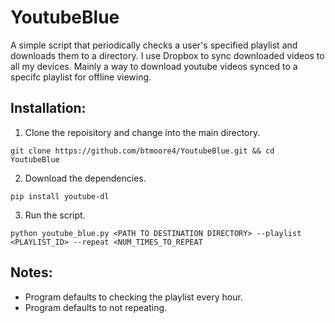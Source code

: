 # YoutubeBlue

A simple script that periodically checks a user's specified playlist and downloads them to a directory. 
I use Dropbox to sync downloaded videos to all my devices. 
Mainly a way to download youtube videos synced to a specifc playlist for offline viewing. 

## Installation: 
1. Clone the repoisitory and change into the main directory. 
```
git clone https://github.com/btmoore4/YoutubeBlue.git && cd YoutubeBlue
```
2. Download the dependencies.
```
pip install youtube-dl
```
3. Run the script. 
```
python youtube_blue.py <PATH TO DESTINATION DIRECTORY> --playlist <PLAYLIST_ID> --repeat <NUM_TIMES_TO_REPEAT
```

## Notes: 
  * Program defaults to checking the playlist every hour.
  * Program defaults to not repeating.
